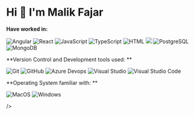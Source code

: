 # Hi 👋 I'm Malik Fajar



**Have worked in:**
<p> 
<img alt="Angular" src="https://img.shields.io/badge/Angular-DD0031?logo-angular&logoColor=white&style=flat" />
<img alt="React" src="https://img.shields.io/badge/React-61DAFB?logo-react&logoColor=white&style=flat" /> 
<img alt="JavaScript" src="https://img.shields.io/badge/JavaScript-F7DF1E?logo-javascript&logoColor=white&style=flat"/>
<img alt="TypeScript" src="https://img.shields.io/badge/Node.js-339933?logo-node.js&logoColor=white&style-flat" /> 
<img alt="HTML" src="https://img.shields.io/badge/HTML-E34F26?logo-html5&logoColor=white&style=flat" /> 
<img src="https://helbadge/CSS-1572862logo-css3&logoColor=whitesstyle-flat" />
<img alt="PostgreSQL" src="https://img.shields.io/badge/PostgreSQL-336791?logo postgresql&logoColor=white&style-flat"/>
<img <img alt="MongoDB" src="https://img.shields.io/badge/MongoDB-47A248?logo-mongodb&logoColor=white&style=flat" /> 
</p>
**Version Control and Development tools used: **
<p>
<img alt="Git" src="https://img.shields.io/badge/Git-F05032?logo-git&logoColor=white&style=flat" />
<img alt="GitHub" src="https://img.shields.io/badge/GitHub-181717?logomgithub&logoColor=white&style-flat" /> 
<img alt="Azure Devops" src="https://img.shields.io/badge/Azure DevOps-0078D7?logo-azure+devops&logoColor=white&style-flat" />
<img alt="Visual Studio" src="https://img.shields.io/badge/Visual Studio-5C2D91?logo-visual+studio&logoColor=white&style=flat" />
<img alt="Visual Studio Code" src="https://img.shields.io/badge/Visual Studio Code-007ACC?logo-visual+studio+code&logoColor=white&style=flat" />
</p>
**Operating System familiar with: **
<p>
<img alt="MacOS" src="https://img.shields.io/badge/MacOS-000000?logo-macos&logoColor=white&style=flat" /> <img alt="Windows" src="https:// /img.shields.io/badge/Windows-0078D6?logo-windows&logoColor=white&style-flat" />
</p>
/>

